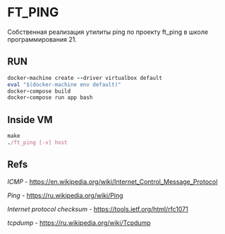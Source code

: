 # FT_PING
Собственная реализация утилиты ping по проекту ft_ping в школе программирования 21.


## RUN

```ruby
docker-machine create --driver virtualbox default
eval "$(docker-machine env default)"
docker-compose build
docker-compose run app bash
```

## Inside VM
```ruby
make
./ft_ping [-v] host
```

## Refs
*ICMP* - https://en.wikipedia.org/wiki/Internet_Control_Message_Protocol

*Ping* - https://ru.wikipedia.org/wiki/Ping

*Internet protocol checksum* - https://tools.ietf.org/html/rfc1071

*tcpdump* - https://ru.wikipedia.org/wiki/Tcpdump
